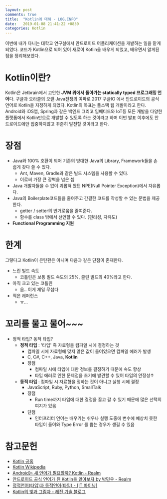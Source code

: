 ```yaml
---
layout: post
comments: true
title:  "Kotlin에 대해 - LOG.INFO"
date:   2019-01-08 21:41:22 +0830
categories: Kotlin
---
```


이번에 내가 다니는 대학교 연구실에서 안드로이드 어플리케이션을 개발하는 일을 맡게 되었다.
코드가 Kotlin으로 되어 있어 새로이 Kotlin을 배우게 되었고, 배우면서 알게된 점을 정리해보았다.

# Kotlin이란?

Kotlin은 Jetbrain에서 고안한 **JVM 위에서 돌아가는 statically typed 프로그래밍 언어**다. 구글과 오라클의 오랜 Java전쟁의 여파로 2017 구글IO 에서 안드로이드의 공식 언어로 Kotlin을 지정하게 되었다.
Kotlin의 목표는 풀스택 웹 개발이라고 한다. Android와 iOS앱, Spring과 같은 백엔드 그리고 임베디드와 IoT등 모든 개발을 다양한 플랫폼에서 Kotlin만으로 개발할 수 있도록 하는 것이라고 하며 이번 발표 이후에도 안드로이드에만 집중하지않고 꾸준히 발전할 것이라고 한다.

# 장점

- Java와 100% 호환이 되어 기존의 방대한 Java의 Library, Framework들을 손 쉽게 갖다 쓸 수 있다.
    - Ant, Maven, Gradle과 같은 빌드 시스템을 사용할 수 있다.
    - 이로써 가장 큰 장벽을 넘은 셈
- Java 개발자들을 수 없이 괴롭혀 왔던 NPE(Null Pointer Exception)에서 자유롭다.
- Java의 Boilerplate코드들을 줄여주고 간결한 코드를 작성할 수 있는 문법을 제공한다.
    - getter / setter의 번거로움을 줄여준다.
    - 함수를 class 밖에서 선언할 수 있다. (편리성, 자유도)
- **Functional Programming 지원**

# 한계

그렇다고 Kotlin이 은탄환은 아니며 다음과 같은 단점이 존재한다.

- 느린 빌드 속도
    - 코틀린은 보통 빌드 속도의 25%, 클린 빌드의 40%라고 한다.
- 아직 크고 있는 코틀린
    - 음.. 이게 제일 무섭다
- 적은 레퍼런스
    - ㅠ...

# 꼬리를 물고 물어~~~

- 정적 타입? 동적 타입?
    - **정적 타입** : '타입' 즉 자료형을 컴파일 시에 결정하는 것
        - 컴파일 시에 자료형에 맞지 않은 값이 들어있으면 컴파일 에러가 발생
        - C, C#, C++, Java, **Kotlin**
        - 장점
            - 컴파일 시에 타입에 대한 정보를 결정하기 때문에 속도 향상
            - 타입 에러로 인한 문제점을 초기에 발견할 수 있어 타입의 안정성↑
    - **동적 타입** : 컴파일 시 자료형을 정하는 것이 아니고 실행 시에 결정
        - JavaScript, Ruby, Python, SmallTalk
        - 장점
            - Run time까지 타입에 대한 결정을 끌고 갈 수 있기 때문에 많은 선택의 여지가 있음
        - 단점
            - 인터프리터 언어는 배우기는 쉬우나 실행 도중에 변수에 예상치 못한 타입이 들어와 Type Error 를 뿜는 경우가 생길 수 있음

# 참고문헌

- [Kotlin 공홈](https://kotlinlang.org/)
- [Kotlin Wikipedia](https://en.wikipedia.org/wiki/Kotlin_(programming_language))
- [Android는 새 언어가 필요할까? Kotlin - Realm](https://academy.realm.io/kr/posts/android-kotlin/?_ga=2.127291149.184681768.1547018221-757539608.1547018221)
- [안드로이드 공식 언어가 된 Kotlin을 알아보자 by 박민우 - Realm](https://academy.realm.io/kr/posts/kotlin-official-android-language/)
- [정적언어(타입)과 동적언어(타입) - [IT 마이닝]](http://itmining.tistory.com/65)
- [Kotlin의 빛과 그림자 - 레진 기술 블로그](https://tech.lezhin.com/2017/08/03/the-case-against-kotlin)